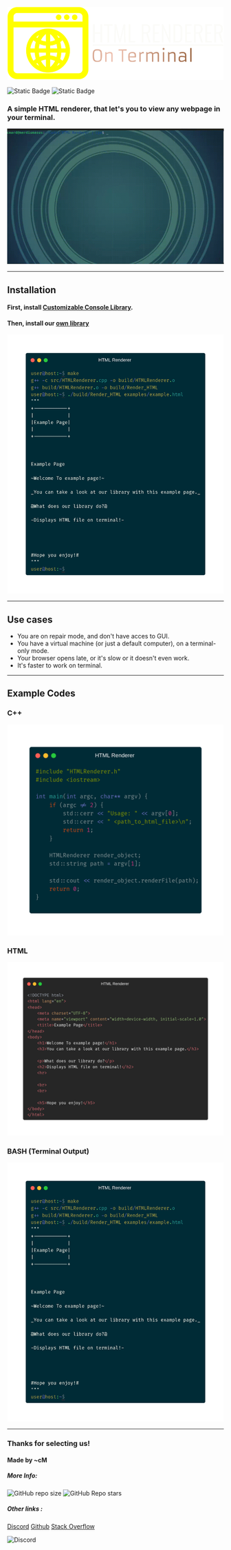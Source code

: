 <img src='docs/assets/logo.png' alt='Logo' title='Logo'>


![Static Badge](https://img.shields.io/badge/Language-C++-blue) 
![Static Badge](https://img.shields.io/badge/License-MIT-green) 


<h3>A simple HTML renderer, that let's you to view any webpage in your terminal.</h3>

<img src='docs/assets/example.gif' alt='Preview' title='Preview'>

<hr>

<h2>Installation</h2>
<h4>First, install <a href='https://github.com/cMardc/Customizable-Console/tree/main'>Customizable Console Library</a>.</h4>
<h4>Then, install our <a href='https://github.com/cMardc/HTML_Renderer/tree/main'>own library</a></h4>

<img src='docs/assets/terminal_example.png' alt='Example' title='Example'>

<hr>
<h2>Use cases</h2>
<ul>
    <li>You are on repair mode, and don't have acces to GUI.</li>
    <li>You have a virtual machine (or just a default computer), on a terminal-only mode.</li>
    <li>Your browser opens late, or it's slow or it doesn't even work.</li>
    <li>It's faster to work on terminal.</li>
</ul>

<hr>
<h2>Example Codes</h2>

<h3>C++</h3>
<img src='docs/assets/cpp_example.png' alt='C++ example' title='C++ example'>

<h3>HTML</h3>
<img src='docs/assets/html_example.png' alt='HTML example' title='HTML example'>

<h3>BASH (Terminal Output)</h3>
<img src='docs/assets/terminal_example.png' alt='BASH example' title='BASH example'>

<hr>

<h3>Thanks for selecting us!</h3>
<h4>Made by ~cM</h4>
<h5>More Info: </h5>

![GitHub repo size](https://img.shields.io/github/repo-size/cMardc/Customizable-Console)
![GitHub Repo stars](https://img.shields.io/github/stars/cMardc/Customizable-Console)



<h5>Other links : </h5>
<a href="https://discord.gg/5W4XtHkc6g">Discord</a>
<a href="https://github.com/cMardc">Github</a>
<a href="https://stackoverflow.com/users/21458468/merd-ceferzade">Stack Overflow</a>


![Discord](https://img.shields.io/discord/1051030547402588170)
